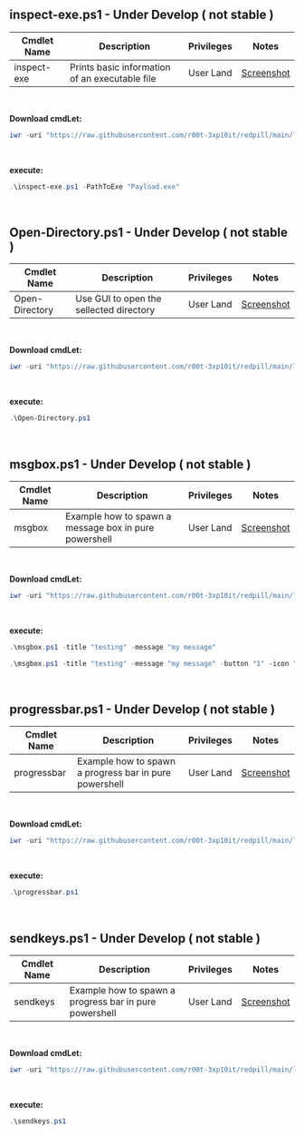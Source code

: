 ## inspect-exe.ps1 - Under Develop ( not stable )

|Cmdlet Name|Description|Privileges|Notes|
|---|---|---|---|
|inspect-exe|Prints basic information of an executable file|User Land|[Screenshot](https://raw.githubusercontent.com/r00t-3xp10it/redpill/main/lib/Misc-CmdLets/Open-Directory.png)|

<br />

**Download cmdLet:**
```powershell
iwr -uri "https://raw.githubusercontent.com/r00t-3xp10it/redpill/main/lib/Misc-CmdLets/inspect-exe.ps1" -OutFile "inspect-exe.ps1"
```

<br />

**execute:**
```powershell
.\inspect-exe.ps1 -PathToExe "Payload.exe"
```

<br />

## Open-Directory.ps1 - Under Develop ( not stable )

|Cmdlet Name|Description|Privileges|Notes|
|---|---|---|---|
|Open-Directory|Use GUI to open the sellected directory|User Land|[Screenshot](https://raw.githubusercontent.com/r00t-3xp10it/redpill/main/lib/Misc-CmdLets/Open-Directory.png)|

<br />

**Download cmdLet:**
```powershell
iwr -uri "https://raw.githubusercontent.com/r00t-3xp10it/redpill/main/lib/Misc-CmdLets/Open-Directory.ps1" -OutFile "Open-Directory.ps1"
```

<br >

**execute:**
```powershell
.\Open-Directory.ps1
```

<br />

## msgbox.ps1 - Under Develop ( not stable )

|Cmdlet Name|Description|Privileges|Notes|
|---|---|---|---|
|msgbox|Example how to spawn a message box in pure powershell|User Land|[Screenshot](https://raw.githubusercontent.com/r00t-3xp10it/redpill/main/lib/Misc-CmdLets/Open-Directory.png)|

<br />

**Download cmdLet:**
```powershell
iwr -uri "https://raw.githubusercontent.com/r00t-3xp10it/redpill/main/lib/Misc-CmdLets/msgbox.ps1" -OutFile "msgbox.ps1"
```

<br />

**execute:**
```powershell
.\msgbox.ps1 -title "testing" -message "my message"

.\msgbox.ps1 -title "testing" -message "my message" -button "1" -icon "16" -timer "10"
```

<br />

## progressbar.ps1 - Under Develop ( not stable )

|Cmdlet Name|Description|Privileges|Notes|
|---|---|---|---|
|progressbar|Example how to spawn a progress bar in pure powershell|User Land|[Screenshot](https://raw.githubusercontent.com/r00t-3xp10it/redpill/main/lib/Misc-CmdLets/Open-Directory.png)|

<br />

**Download cmdLet:**
```powershell
iwr -uri "https://raw.githubusercontent.com/r00t-3xp10it/redpill/main/lib/Misc-CmdLets/progressbar.ps1" -OutFile "progressbar.ps1"
```

<br />

**execute:**
```powershell
.\progressbar.ps1
```

<br />

## sendkeys.ps1 - Under Develop ( not stable )

|Cmdlet Name|Description|Privileges|Notes|
|---|---|---|---|
|sendkeys|Example how to spawn a progress bar in pure powershell|User Land|[Screenshot](https://raw.githubusercontent.com/r00t-3xp10it/redpill/main/lib/Misc-CmdLets/Open-Directory.png)|

<br />

**Download cmdLet:**
```powershell
iwr -uri "https://raw.githubusercontent.com/r00t-3xp10it/redpill/main/lib/Misc-CmdLets/sendkeys.ps1" -OutFile "sendkeys.ps1"
```

<br />

**execute:**
```powershell
.\sendkeys.ps1
```
